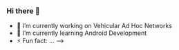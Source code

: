 ### Hi there 👋

- 🔭 I’m currently working on Vehicular Ad Hoc Networks
- 🌱 I’m currently learning Android Development
- ⚡ Fun fact: ...
-->

